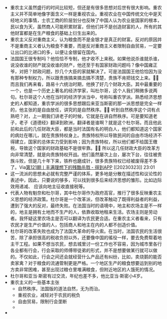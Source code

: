 - 重农主义虽然盛行的时间比较短，但还是有很多思想对后世有很大影响。重农主义并不简单地像字面含义一样是重视农业。重视农业在中国传统文化中是天经地义的事情，士农工商的阶层划分也反映了中国人认为农业是国家的根本，民以食为天，虽然商人可能积累财富，但他们并不是创造财富的人，所有的其他财富都是在生产粮食的基础上衍生出来的。
- 重农主义反对重商主义，认为粮食而不是金银才是真正的财富。反对的原因并不是重商主义者认为粮食不重要，而是反对重商主义者限制自由贸易，一定要让出口的比进口的多，以便让金银留在国内。
- 法国国王很专制吗？他恰恰不专制，他才收不上来税。如果他说杀谁就杀谁，说没收谁的财产就没收谁的财产，他还至于有国家财政问题吗？像中国雍正爷，对把？财政问题，抄几个大臣的家就解决了。可是法国国王他恰恰因为没有那种专制权力，所以跟贵族搞来搞去搞不清楚，贵族不肯把钱交上来。🌱🌱 而且我们再来看，路易十六统治时期，他换了好几个财政大臣。其中最重要的一个，也是一个历史上著名的经济学家，叫杜尔哥，这个人我们稍微多说两句。杜尔哥这个人他在当时的经济学派当中，号称叫重农学派。熟悉经济思想史的人都知道，重农学派的很多思想跟后来亚当斯密的那一派思想是完全一样的，他主张的是自由放任，讲究的是自然秩序。🌱🌱 听到自然秩序这个词有点熟吧？对，上一期我们讲老子的时候，它就是在讲自然秩序。可是要知道老子，老子《道德经》翻译到欧洲，翻译者是谁啊？就是这个杜尔哥。而且他此前和此后的几任财政大臣，都是当时法国有名的明白人，他们都知道这个国家的病灶在哪儿，就在贵族特权身上。贵族特权所以导致民间的自由市场经济不得建立，国家的总体实力受到影响；因为贵族特权，所以他们都不给国王缴税，导致这个国家的财政基础不是很牢靠。🌱🌱 所以这几任财政大臣的改革方向非常清楚，就是向贵族特权开战。他们虽然屡次上台，屡次下台，往往被贵族斗败，但是几十年下来，铁杵也磨成针，很多贵族特权已经被废得差不多了。Via[第121期丨丰满理想下的残酷杀戮 - 得到APP](https://www.dedao.cn/course/article?id=rykaNlMY5gn3Jq5MMJ7EAROW0DLjev&source=search) [[20230323]] 23:01
- 这一流派的思想未必就有完整严谨的体系，更多地是分散在描述性和议论性的表述中，因此，只要说的够多，可以找到很多后来经济思想的雏形。比如边际效用递减、 应该向地主征收直接税等。
- 代表人物有魁奈和杜尔哥，其中杜尔哥作为政府高官，推行了很多反映重农主义思想的经济政策。杜尔哥是一个改革派，但改革触动了既得利益者的利益，遭到了强大的反对，最终失败。在法国当时的语境中，地主和农场主是不一样的，地主是拥有土地而不生产的人，依靠收取地租来生活。农场主则是劳动者。我怀疑这里农场主是否可以翻译为农民更合适。在重农主义者看来，只有农民才是生产价值的人，包括商人和地主在内的人都不创造价值。
- 杜尔哥的改革失败也成为了法国大革命的导火索。在当时，法国农民的生活很苦，除了承担很高的税收负担以外，还要像中国的徭役一样，要去免费帮着地主干工程。如果不想当农民，想去城里讨一份工作也不容易，因为城市里各行各业都有行会，行会采取的师傅带徒弟的形式，并不是想要做某行就可以做的。不仅如此，行会之间还会就经营什么产品还有纠纷，比如，卖烧鹅的能否卖家禽？对于粮食的流通管制更是严格。一个地区生产的粮食想要运到别的地方卖非常困难，甚至出现过粮仓里堆满粮食，但附近地区的人饿死的情况。
- 杜尔哥和亚当·斯密有过交流，年纪也差不多，他比亚当·斯密小4岁。
- 重农主义的一些基本主张
    - 自然秩序。法国版的道法自然，无为而治。
    - 重视农业，减轻对于农民的税负
    - 自由贸易，限制行会垄断
    - 
- 
